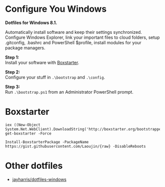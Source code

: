 Configure You Windows
=====================
**Dotfiles for Windows 8.1.**  
  
Automatically install software and keep their settings synchronized.     
Configure Windows Explorer, link your important files to cloud folders, setup .gitconfig, .bashrc and PowerShell $profile, install modules for your package managers. 

**Step 1:**   
Install your software with [Boxstarter](http://boxstarter.org/).

**Step 2:**  
Configure your stuff in `.\bootstrap` and `.\config`.

**Step 3:**  
Run `.\bootstrap.ps1` from an Administrator PowerShell prompt.

Boxstarter
==========

```
iex ((New-Object System.Net.WebClient).DownloadString('http://boxstarter.org/bootstrapper.ps1')); get-boxstarter -Force

Install-BoxstarterPackage -PackageName https://gist.githubusercontent.com/Laoujin/{raw} -DisableReboots
```

Other dotfiles
==============

- [jayharris/dotfiles-windows](https://github.com/jayharris/dotfiles-windows)  
